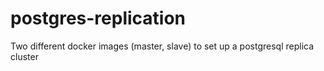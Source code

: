 # postgres-replication

Two different docker images (master, slave) to set up a postgresql replica cluster
